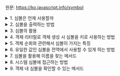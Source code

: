 원문: https://ko.javascript.info/symbol

<details>
  <summary>1. 심볼은 언제 사용할까</summary>

  유일한 식별자를 만들고 싶을 때 사용.

  설명이 같은 심볼이라고 해도 두 심볼은 다른 값을 가진다

  ```js
  let id = Symbol('id');
  let id2 = Symbol('id');
  console.log(id == id2); // false
  ```
</details>

<details>
  <summary>2. 심볼을 출력하는 방법</summary>

  심볼은 문자열로 암시적 형 변환이 이뤄지는 것을 막고있기 때문에 toString() 메서드를 사용해야함

  심볼의 설명을 출력하기 위해선 symbol.description 프로퍼티에 접근하면 됨
</details>

<details>
  <summary>3. 심볼의 활용</summary>

  객체에 숨김 프로퍼티를 추가해 식별자로 사용할 수 있다.

  ```js
  let user = {};
  let id = Symbol('id');
  user[id] = '000';
  ```

  심볼은 유일한 값을 가지기 때문에 A 환경에서 user 객체에 심볼로 숨김 프로퍼티를 만들었을 때,

  다른 환경에서 해당 심볼값으로 숨김 프로퍼티에 접근할 수 없다.
</details>

<details>
  <summary>4. 객체 리터럴로 객체 생성 시 심볼을 키로 사용하는 방법</summary>

  심볼을 대괄호로 감싸서 사용한다.

  ```js
  let id = Symbol('id');
  let user = {
    name: "John",
    [id]: 123,
  }
  ```
</details>

<details>
  <summary>5. 객체 순회와 관련해서 심볼이 가지는 특징</summary>

  심볼은 for ... in 에서 배제된다.

  Object.keys(object) 에서 배제된다.

  Object.assign 에서는 배제되지 않는다.
</details>

<details>
  <summary>6. 유일한 값인 심볼을 전역에서 사용할 수 있게 하는 방법</summary>
  
  Symbol.for(key)를 활용한다.

  Symbol.for(key)는 전역 심볼 레지스트리에 이름이 key인 심볼을 반환하되, 해당 심볼이 존재하지 않으면 심볼을 생성한 후 레지스트리에 저장한다.

  ```js
  let id = Symbol.for('id'); // 새로운 심볼을 생성함

  let idAgain = Symboel.for('id'); // 이미 생성된 심볼에 접근함

  console.log(id === idAgain); // true. 두 심볼은 같은 값을 가짐
  ```
</details>

<details>
  <summary>7. 심볼을 활용해 이름을 찾는 메서드</summary>

  Symbol.keyfor(sym);

  전역 심볼 레지스트리에서 입력된 심볼의 이름을 찾는다.

  전역 심볼 레지스트리에 등록되어 있지 않다면, undefined를 반환한다.

  ```js
  let sym = Symbol.for('id');

  console.log(Symbol.keyfor(sym)); // id
  ```
</details>

<details>
  <summary>8. 시스템 심볼에 접근하는 방법</summary>

  Symbol.*
</details>

<details>
  <summary>9. 객체 내 심볼을 확인할 수 있는 메서드</summary>

  ```js
  Object.getOwnPropertySymbols(obj) // 객체 내 모든 심볼 확인

  Reflect.ownKeys(obj) // 심볼형 키를 포함한 객체의 모든 키 반환
  ```
</details>


